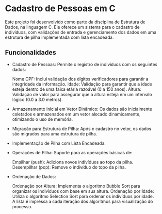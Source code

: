# Cadastro de Pessoas em C

Este projeto foi desenvolvido como parte da disciplina de Estrutura de Dados, na linguagem C. Ele oferece um sistema para o cadastro de indivíduos, com validações de entrada e gerenciamento dos dados em uma estrutura de pilha implementada com lista encadeada.

## Funcionalidades

- Cadastro de Pessoas: Permite o registro de indivíduos com os seguintes dados:

  Nome
  CPF: Inclui validação dos dígitos verificadores para garantir a integridade da informação.
  Idade: Validação para garantir que a idade esteja dentro de uma faixa etária razoável (0 a 150 anos).
  Altura: Validação de valor para assegurar que a altura esteja em um intervalo lógico (0.0 a 3.0 metros).

- Armazenamento Inicial em Vetor Dinâmico: Os dados são inicialmente coletados e armazenados em um vetor alocado dinamicamente, otimizando o uso de memória.
- Migração para Estrutura de Pilha: Após o cadastro no vetor, os dados são migrados para uma estrutura de pilha.
- Implementação de Pilha com Lista Encadeada.
- Operações de Pilha: Suporte para as operações básicas de:

  Empilhar (push): Adiciona novos indivíduos ao topo da pilha.
  Desempilhar (pop): Remove o indivíduo do topo da pilha.

- Ordenação de Dados:

  Ordenação por Altura: Implementa o algoritmo Bubble Sort para organizar os indivíduos com base em sua altura.
  Ordenação por Idade: Utiliza o algoritmo Selection Sort para ordenar os indivíduos por idade.
  A lista é impressa a cada iteração dos algoritmos para visualização do processo.